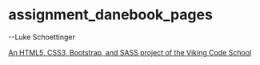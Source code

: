 # assignment_danebook_pages

--Luke Schoettinger

[An HTML5, CSS3, Bootstrap, and SASS project of the Viking Code School](http://www.vikingcodeschool.com)

